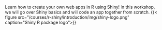 Learn how to create your own web apps in R using Shiny! In this workshop, we will go over Shiny basics and will code an app together from scratch.
{{< figure src="/courses/r-shiny/introduction/img/shiny-logo.png" caption="Shiny R package logo">}}
